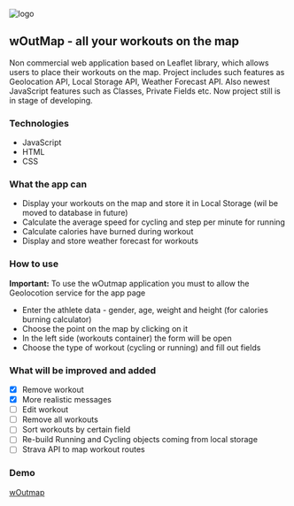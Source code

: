 ![logo](https://user-images.githubusercontent.com/32822656/176854216-9fc469ad-5136-4543-9562-e69332ea9f0a.png)
## wOutMap - all your workouts on the map

Non commercial web application based on Leaflet library, which allows users to place their workouts on the map.  Project includes such features as Geolocation API, Local Storage API, Weather Forecast API. Also newest JavaScript features such as Classes, Private Fields etc.
Now project still is in stage of developing.


### Technologies
- JavaScript
- HTML
- CSS

### What the app can
- Display your workouts on the map and store it in Local Storage (wil be moved to database in future)
- Calculate the average speed for cycling and step per minute for running
- Calculate calories have burned during workout
- Display and store weather forecast for workouts

### How to use
**Important:** To use the wOutmap application you must to allow the Geolocotion service for the app page
- Enter the athlete data - gender, age, weight and height (for calories burning calculator)
- Choose the point on the map by clicking on it
- In the left side (workouts container) the form will be open
- Choose the type of workout (cycling or running) and fill out fields

### What will be improved and added
- [x] Remove workout
- [x] More realistic messages
- [ ] Edit workout
- [ ] Remove all workouts
- [ ] Sort workouts by certain field 
- [ ] Re-build Running and Cycling objects coming from local storage
- [ ] Strava API to map workout routes

### Demo
[wOutmap](https://woutmap.netlify.app/)

